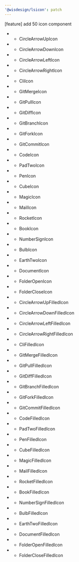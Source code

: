```yaml
---
'@wisdesign/lsicon': patch
---
```


[feature] add 50 icon component

  - + CircleArrowUpIcon
  - + CircleArrowDownIcon
  - + CircleArrowLeftIcon
  - + CircleArrowRightIcon
  - + CliIcon
  - + GitMergeIcon
  - + GitPullIcon
  - + GitDiffIcon
  - + GitBranchIcon
  - + GitForkIcon
  - + GitCommitIcon
  - + CodeIcon
  - + PadTwoIcon
  - + PenIcon
  - + CubeIcon
  - + MagicIcon
  - + MailIcon
  - + RocketIcon
  - + BookIcon
  - + NumberSignIcon
  - + BulbIcon
  - + EarthTwoIcon
  - + DocumentIcon
  - + FolderOpenIcon
  - + FolderCloseIcon
  - + CircleArrowUpFilledIcon
  - + CircleArrowDownFilledIcon
  - + CircleArrowLeftFilledIcon
  - + CircleArrowRightFilledIcon
  - + CliFilledIcon
  - + GitMergeFilledIcon
  - + GitPullFilledIcon
  - + GitDiffFilledIcon
  - + GitBranchFilledIcon
  - + GitForkFilledIcon
  - + GitCommitFilledIcon
  - + CodeFilledIcon
  - + PadTwoFilledIcon
  - + PenFilledIcon
  - + CubeFilledIcon
  - + MagicFilledIcon
  - + MailFilledIcon
  - + RocketFilledIcon
  - + BookFilledIcon
  - + NumberSignFilledIcon
  - + BulbFilledIcon
  - + EarthTwoFilledIcon
  - + DocumentFilledIcon
  - + FolderOpenFilledIcon
  - + FolderCloseFilledIcon
